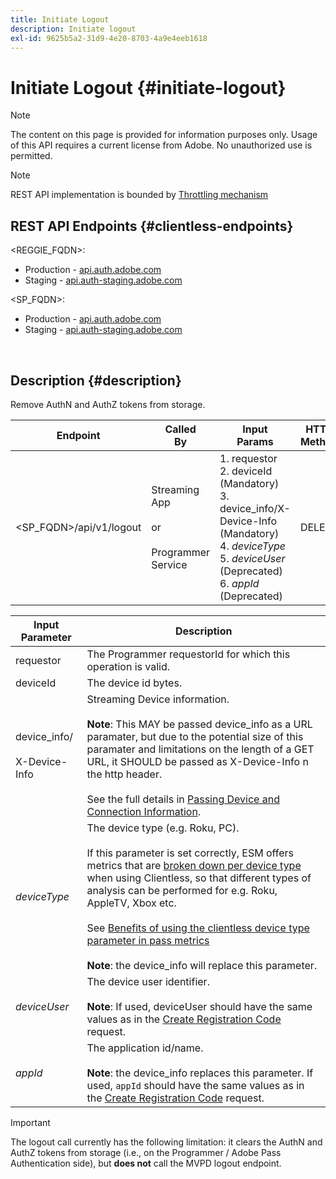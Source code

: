 ```yaml
---
title: Initiate Logout
description: Initiate logout
exl-id: 9625b5a2-31d9-4e20-8703-4a9e4eeb1618
---
```

# Initiate Logout {#initiate-logout}

>[!NOTE]
>
>The content on this page is provided for information purposes only. Usage of this API requires a current license from Adobe. No unauthorized use is permitted.

>[!NOTE]
>
> REST API implementation is bounded by [Throttling mechanism](/help/authentication/integration-guide-programmers/throttling-mechanism.md)

## REST API Endpoints {#clientless-endpoints}

<REGGIE_FQDN>:

* Production - [api.auth.adobe.com](http://api.auth.adobe.com/)
* Staging - [api.auth-staging.adobe.com](http://api.auth-staging.adobe.com/)

<SP_FQDN>:

* Production - [api.auth.adobe.com](http://api.auth.adobe.com/)
* Staging - [api.auth-staging.adobe.com](http://api.auth-staging.adobe.com/)

</br>

## Description {#description}

Remove AuthN and AuthZ tokens from storage.

 
| Endpoint | Called  </br>By | Input   </br>Params | HTTP  </br>Method | Response | HTTP  </br>Response |
| --- | --- | --- | --- | --- | --- |
| <SP_FQDN>/api/v1/logout | Streaming App</br></br>or</br></br>Programmer Service | 1.  requestor</br>2.  deviceId (Mandatory)</br>3.  device_info/X-Device-Info (Mandatory)</br>4.  _deviceType_</br>5.  _deviceUser_ (Deprecated)</br>6.  _appId_ (Deprecated) | DELETE | None | 204 |

  
| Input Parameter                     | Description                                                                                                                                                                                                                                                                                                                                                                                                                                                                                                                                                                                                                                                         |
|-------------------------------------|---------------------------------------------------------------------------------------------------------------------------------------------------------------------------------------------------------------------------------------------------------------------------------------------------------------------------------------------------------------------------------------------------------------------------------------------------------------------------------------------------------------------------------------------------------------------------------------------------------------------------------------------------------------------|
| requestor                           | The Programmer requestorId for which this operation is valid.                                                                                                                                                                                                                                                                                                                                                                                                                                                                                                                                                                                                       |
| deviceId                            | The device id bytes.                                                                                                                                                                                                                                                                                                                                                                                                                                                                                                                                                                                                                                                |
| device_info/</br></br>X-Device-Info | Streaming Device information.</br></br>**Note**: This MAY be passed device_info as a URL paramater, but due to the potential size of this paramater and limitations on the length of a GET URL, it SHOULD be passed as X-Device-Info n the http header. </br></br>See the full details in [Passing Device and Connection Information](/help/authentication/integration-guide-programmers/passing-client-information-device-connection-and-application.md).                                                                                                                                                                                                          |
| _deviceType_                        | The device type (e.g. Roku, PC).</br></br>If this parameter is set correctly, ESM offers metrics that are [broken down per device type](/help/authentication/integration-guide-programmers/features-premium/esm/entitlement-service-monitoring-overview.md#clientless_device_type) when using Clientless, so that different types of analysis can be performed for e.g. Roku, AppleTV, Xbox etc.</br></br>See [Benefits of using the clientless device type parameter in pass metrics](/help/authentication/notes-technical/benefits-of-using-the-clientless-devicetype-parameter-in-pass-metrics.md)</br></br>**Note**: the device_info will replace this parameter. |
| _deviceUser_                        | The device user identifier.</br></br>**Note**: If used, deviceUser should have the same values as in the [Create Registration Code](/help/authentication/integration-guide-programmers/legacy/rest-api-v1/apis/registration-code-request.md) request.                                                                                                                                                                                                                                                                                                                                                                                                               |
| _appId_                             | The application id/name. </br></br>**Note**: the device_info replaces this parameter. If used, `appId` should have the same values as in the [Create Registration Code](/help/authentication/integration-guide-programmers/legacy/rest-api-v1/apis/registration-code-request.md) request.                                                                                                                                                                                                                                                                                                                                                                           |

>[!IMPORTANT] 
> 
>The logout call currently has the following limitation: it clears the AuthN and AuthZ tokens from storage (i.e., on the Programmer / Adobe Pass Authentication side), but **does not** call the MVPD logout endpoint.
